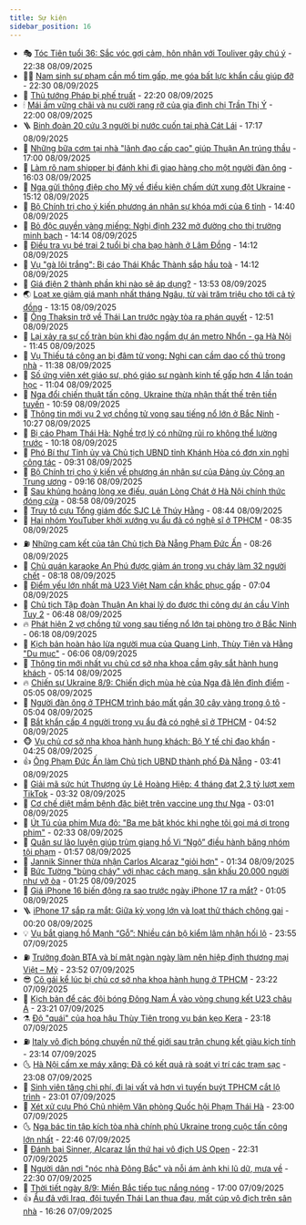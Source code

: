```yaml
---
title: Sự kiện
sidebar_position: 16
---
```


<!-- dantri-su-kien:START -->
- 🎭 [Tóc Tiên tuổi 36: Sắc vóc gợi cảm, hôn nhân với Touliver gây chú ý](https://dantri.com.vn/giai-tri/toc-tien-tuoi-36-sac-voc-goi-cam-hon-nhan-voi-touliver-gay-chu-y-20250908144210877.htm) - 22:38 08/09/2025
- 👨‍🏫 [Nam sinh sư phạm cần mổ tim gấp, mẹ góa bất lực khẩn cầu giúp đỡ](https://dantri.com.vn/tam-long-nhan-ai/nam-sinh-su-pham-can-mo-tim-gap-me-goa-bat-luc-khan-cau-giup-do-20250903112207167.htm) - 22:30 08/09/2025
- 🌮 [Thủ tướng Pháp bị phế truất](https://dantri.com.vn/the-gioi/thu-tuong-phap-bi-phe-truat-20250909050821143.htm) - 22:20 08/09/2025
- 🕯 [Mái ấm vững chãi và nụ cười rạng rỡ của gia đình chị Trần Thị Ý](https://dantri.com.vn/tam-long-nhan-ai/mai-am-vung-chai-va-nu-cuoi-rang-ro-cua-gia-dinh-chi-tran-thi-y-20250907224317138.htm) - 22:00 08/09/2025
- 🪜 [Binh đoàn 20 cứu 3 người bị nước cuốn tại phà Cát Lái](https://dantri.com.vn/thoi-su/binh-doan-20-cuu-3-nguoi-bi-nuoc-cuon-tai-pha-cat-lai-20250908233305214.htm) - 17:17 08/09/2025
- 🐘 [Những bữa cơm tại nhà &quot;lãnh đạo cấp cao&quot; giúp Thuận An trúng thầu](https://dantri.com.vn/phap-luat/nhung-bua-com-tai-nha-lanh-dao-cap-cao-giup-thuan-an-trung-thau-20250908223630255.htm) - 17:00 08/09/2025
- 🤔 [Làm rõ nam shipper bị đánh khi đi giao hàng cho một người đàn ông](https://dantri.com.vn/phap-luat/lam-ro-nam-shipper-bi-danh-khi-di-giao-hang-cho-mot-nguoi-dan-ong-20250908193334517.htm) - 16:03 08/09/2025
- 🧠 [Nga gửi thông điệp cho Mỹ về điều kiện chấm dứt xung đột Ukraine](https://dantri.com.vn/the-gioi/nga-gui-thong-diep-cho-my-ve-dieu-kien-cham-dut-xung-dot-ukraine-20250908215934277.htm) - 15:12 08/09/2025
- 📝 [Bộ Chính trị cho ý kiến phương án nhân sự khóa mới của 6 tỉnh](https://dantri.com.vn/thoi-su/bo-chinh-tri-cho-y-kien-phuong-an-nhan-su-khoa-moi-cua-6-tinh-20250908213050466.htm) - 14:40 08/09/2025
- 🦏 [Bỏ độc quyền vàng miếng: Nghị định 232 mở đường cho thị trường minh bạch](https://dantri.com.vn/kinh-doanh/bo-doc-quyen-vang-mieng-nghi-dinh-232-mo-duong-cho-thi-truong-minh-bach-20250908211145958.htm) - 14:14 08/09/2025
- 🥰 [Điều tra vụ bé trai 2 tuổi bị cha bạo hành ở Lâm Đồng](https://dantri.com.vn/thoi-su/dieu-tra-vu-be-trai-2-tuoi-bi-cha-bao-hanh-o-lam-dong-20250908203356382.htm) - 14:12 08/09/2025
- 🤗 [Vụ &quot;gà lôi trắng&quot;: Bị cáo Thái Khắc Thành sắp hầu toà](https://dantri.com.vn/phap-luat/vu-ga-loi-trang-bi-cao-thai-khac-thanh-sap-hau-toa-20250908210037586.htm) - 14:12 08/09/2025
- 🌈 [Giá điện 2 thành phần khi nào sẽ áp dụng?](https://dantri.com.vn/kinh-doanh/gia-dien-2-thanh-phan-khi-nao-se-ap-dung-20250908181931139.htm) - 13:53 08/09/2025
- 🌏 [Loạt xe giảm giá mạnh nhất tháng Ngâu, từ vài trăm triệu cho tới cả tỷ đồng](https://dantri.com.vn/o-to-xe-may/loat-xe-giam-gia-manh-nhat-thang-ngau-tu-vai-tram-trieu-cho-toi-ca-ty-dong-20250908171500522.htm) - 13:15 08/09/2025
- 💄 [Ông Thaksin trở về Thái Lan trước ngày tòa ra phán quyết](https://dantri.com.vn/the-gioi/ong-thaksin-tro-ve-thai-lan-truoc-ngay-toa-ra-phan-quyet-20250908180047080.htm) - 12:51 08/09/2025
- 👺 [Lại xảy ra sự cố tràn bùn khi đào ngầm dự án metro Nhổn - ga Hà Nội](https://dantri.com.vn/thoi-su/lai-xay-ra-su-co-tran-bun-khi-dao-ngam-du-an-metro-nhon-ga-ha-noi-20250908183949488.htm) - 11:45 08/09/2025
- 👹 [Vụ Thiếu tá công an bị đâm tử vong: Nghi can cầm dao cố thủ trong nhà](https://dantri.com.vn/phap-luat/vu-thieu-ta-cong-an-bi-dam-tu-vong-nghi-can-cam-dao-co-thu-trong-nha-20250908181117948.htm) - 11:38 08/09/2025
- 🌊 [Số ứng viên xét giáo sư, phó giáo sư ngành kinh tế gấp hơn 4 lần toán học](https://dantri.com.vn/giao-duc/so-ung-vien-xet-giao-su-pho-giao-su-nganh-kinh-te-gap-hon-4-lan-toan-hoc-20250908180054081.htm) - 11:04 08/09/2025
- 🤠 [Nga đổi chiến thuật tấn công, Ukraine thừa nhận thất thế trên tiền tuyến](https://dantri.com.vn/the-gioi/nga-doi-chien-thuat-tan-cong-ukraine-thua-nhan-that-the-tren-tien-tuyen-20250908173530039.htm) - 10:59 08/09/2025
- 🎊 [Thông tin mới vụ 2 vợ chồng tử vong sau tiếng nổ lớn ở Bắc Ninh](https://dantri.com.vn/thoi-su/thong-tin-moi-vu-2-vo-chong-tu-vong-sau-tieng-no-lon-o-bac-ninh-20250908172051259.htm) - 10:27 08/09/2025
- 🐘 [Bị cáo Phạm Thái Hà: Nghề trợ lý có những rủi ro không thể lường trước](https://dantri.com.vn/phap-luat/bi-cao-pham-thai-ha-nghe-tro-ly-co-nhung-rui-ro-khong-the-luong-truoc-20250908170701836.htm) - 10:18 08/09/2025
- 💂 [Phó Bí thư Tỉnh ủy và Chủ tịch UBND tỉnh Khánh Hòa có đơn xin nghỉ công tác](https://dantri.com.vn/thoi-su/pho-bi-thu-tinh-uy-va-chu-tich-ubnd-tinh-khanh-hoa-co-don-xin-nghi-cong-tac-20250908161833033.htm) - 09:31 08/09/2025
- 👹 [Bộ Chính trị cho ý kiến về phương án nhân sự của Đảng ủy Công an Trung ương](https://dantri.com.vn/thoi-su/bo-chinh-tri-cho-y-kien-ve-phuong-an-nhan-su-cua-dang-uy-cong-an-trung-uong-20250908160720045.htm) - 09:16 08/09/2025
- 🦒 [Sau khủng hoảng lòng xe điếu, quán Lòng Chát ở Hà Nội chính thức đóng cửa](https://dantri.com.vn/du-lich/sau-khung-hoang-long-xe-dieu-quan-long-chat-o-ha-noi-chinh-thuc-dong-cua-20250908154016096.htm) - 08:58 08/09/2025
- 🗽 [Truy tố cựu Tổng giám đốc SJC Lê Thúy Hằng](https://dantri.com.vn/phap-luat/truy-to-cuu-tong-giam-doc-sjc-le-thuy-hang-20250908153927810.htm) - 08:44 08/09/2025
- 💄 [Hai nhóm YouTuber khởi xướng vụ ẩu đả có nghệ sĩ ở TPHCM](https://dantri.com.vn/phap-luat/hai-nhom-youtuber-khoi-xuong-vu-au-da-co-nghe-si-o-tphcm-20250908125931147.htm) - 08:35 08/09/2025
- ⛽️ [Những cam kết của tân Chủ tịch Đà Nẵng Phạm Đức Ấn](https://dantri.com.vn/thoi-su/nhung-cam-ket-cua-tan-chu-tich-da-nang-pham-duc-an-20250908140745500.htm) - 08:26 08/09/2025
- 🥷 [Chủ quán karaoke An Phú được giảm án trong vụ cháy làm 32 người chết](https://dantri.com.vn/phap-luat/chu-quan-karaoke-an-phu-duoc-giam-an-trong-vu-chay-lam-32-nguoi-chet-20250908145618233.htm) - 08:18 08/09/2025
- 🤖 [Điểm yếu lớn nhất mà U23 Việt Nam cần khắc phục gấp](https://dantri.com.vn/the-thao/diem-yeu-lon-nhat-ma-u23-viet-nam-can-khac-phuc-gap-20250908113439266.htm) - 07:04 08/09/2025
- 🌊 [Chủ tịch Tập đoàn Thuận An khai lý do được thi công dự án cầu Vĩnh Tuy 2](https://dantri.com.vn/phap-luat/chu-tich-tap-doan-thuan-an-khai-ly-do-duoc-thi-cong-du-an-cau-vinh-tuy-2-20250908132922707.htm) - 06:48 08/09/2025
- 🔥 [Phát hiện 2 vợ chồng tử vong sau tiếng nổ lớn tại phòng trọ ở Bắc Ninh](https://dantri.com.vn/thoi-su/phat-hien-2-vo-chong-tu-vong-sau-tieng-no-lon-tai-phong-tro-o-bac-ninh-20250908130614153.htm) - 06:18 08/09/2025
- 🦏 [Kịch bản hoàn hảo lừa người mua của Quang Linh, Thùy Tiên và Hằng &quot;Du mục&quot;](https://dantri.com.vn/phap-luat/kich-ban-hoan-hao-lua-nguoi-mua-cua-quang-linh-thuy-tien-va-hang-du-muc-20250907235816694.htm) - 06:06 08/09/2025
- 🐘 [Thông tin mới nhất vụ chủ cơ sở nha khoa cầm gậy sắt hành hung khách](https://dantri.com.vn/suc-khoe/thong-tin-moi-nhat-vu-chu-co-so-nha-khoa-cam-gay-sat-hanh-hung-khach-20250908121039316.htm) - 05:14 08/09/2025
- 🔥 [Chiến sự Ukraine 8/9: Chiến dịch mùa hè của Nga đã lên đỉnh điểm](https://dantri.com.vn/the-gioi/chien-su-ukraine-89-chien-dich-mua-he-cua-nga-da-len-dinh-diem-20250908105603460.htm) - 05:05 08/09/2025
- 💼 [Người đàn ông ở TPHCM trình báo mất gần 30 cây vàng trong ô tô](https://dantri.com.vn/phap-luat/nguoi-dan-ong-o-tphcm-trinh-bao-mat-gan-30-cay-vang-trong-o-to-20250908115145985.htm) - 05:04 08/09/2025
- 🚀 [Bắt khẩn cấp 4 người trong vụ ẩu đả có nghệ sĩ ở TPHCM](https://dantri.com.vn/phap-luat/bat-khan-cap-4-nguoi-trong-vu-au-da-co-nghe-si-o-tphcm-20250908115005490.htm) - 04:52 08/09/2025
- 🐵 [Vụ chủ cơ sở nha khoa hành hung khách: Bộ Y tế chỉ đạo khẩn](https://dantri.com.vn/suc-khoe/vu-chu-co-so-nha-khoa-hanh-hung-khach-bo-y-te-chi-dao-khan-20250908112113869.htm) - 04:25 08/09/2025
- 👍 [Ông Phạm Đức Ấn làm Chủ tịch UBND thành phố Đà Nẵng](https://dantri.com.vn/thoi-su/ong-pham-duc-an-lam-chu-tich-ubnd-thanh-pho-da-nang-20250908090314958.htm) - 03:41 08/09/2025
- 🚦 [Giải mã sức hút Thượng úy Lê Hoàng Hiệp: 4 tháng đạt 2,3 tỷ lượt xem TikTok](https://dantri.com.vn/doi-song/giai-ma-suc-hut-thuong-uy-le-hoang-hiep-4-thang-dat-23-ty-luot-xem-tiktok-20250907115110244.htm) - 03:32 08/09/2025
- 🥸 [Cơ chế diệt mầm bệnh đặc biệt trên vaccine ung thư Nga](https://dantri.com.vn/the-gioi/co-che-diet-mam-benh-dac-biet-tren-vaccine-ung-thu-nga-20250908094051834.htm) - 03:01 08/09/2025
- 🥷 [Út Tú của phim Mưa đỏ: &quot;Ba mẹ bật khóc khi nghe tôi gọi má ơi trong phim&quot;](https://dantri.com.vn/giai-tri/ut-tu-cua-phim-mua-do-ba-me-bat-khoc-khi-nghe-toi-goi-ma-oi-trong-phim-20250906211829085.htm) - 02:33 08/09/2025
- 🤡 [Quân sư lão luyện giúp trùm giang hồ Vi “Ngộ” điều hành băng nhóm tội phạm](https://dantri.com.vn/phap-luat/quan-su-lao-luyen-giup-trum-giang-ho-vi-ngo-dieu-hanh-bang-nhom-toi-pham-20250908082945403.htm) - 01:57 08/09/2025
- 🥳 [Jannik Sinner thừa nhận Carlos Alcaraz &quot;giỏi hơn&quot;](https://dantri.com.vn/the-thao/jannik-sinner-thua-nhan-carlos-alcaraz-gioi-hon-20250908083217198.htm) - 01:34 08/09/2025
- 🤩 [Bức Tường &quot;bùng cháy&quot; với nhạc cách mạng, sân khấu 20.000 người như vỡ òa](https://dantri.com.vn/giai-tri/buc-tuong-bung-chay-voi-nhac-cach-mang-san-khau-20000-nguoi-nhu-vo-oa-20250908012059245.htm) - 01:25 08/09/2025
- 🎡 [Giá iPhone 16 biến động ra sao trước ngày iPhone 17 ra mắt?](https://dantri.com.vn/cong-nghe/gia-iphone-16-bien-dong-ra-sao-truoc-ngay-iphone-17-ra-mat-20250907222515563.htm) - 01:05 08/09/2025
- 🪜 [iPhone 17 sắp ra mắt: Giữa kỳ vọng lớn và loạt thử thách chông gai](https://dantri.com.vn/cong-nghe/iphone-17-sap-ra-mat-giua-ky-vong-lon-va-loat-thu-thach-chong-gai-20250905104440034.htm) - 00:20 08/09/2025
- 💡 [Vụ bắt giang hồ Mạnh “Gỗ”: Nhiều cán bộ kiểm lâm nhận hối lộ](https://dantri.com.vn/phap-luat/vu-bat-giang-ho-manh-go-nhieu-can-bo-kiem-lam-nhan-hoi-lo-20250907232220937.htm) - 23:55 07/09/2025
- ⛽️ [Trưởng đoàn BTA và bí mật ngàn ngày làm nên hiệp định thương mại Việt – Mỹ](https://dantri.com.vn/kinh-doanh/truong-doan-bta-va-bi-mat-ngan-ngay-lam-nen-hiep-dinh-thuong-mai-viet-my-20250825225637734.htm) - 23:52 07/09/2025
- 😎 [Cô gái kể lúc bị chủ cơ sở nha khoa hành hung ở TPHCM](https://dantri.com.vn/thoi-su/co-gai-ke-luc-bi-chu-co-so-nha-khoa-hanh-hung-o-tphcm-20250907231226496.htm) - 23:22 07/09/2025
- 🗽 [Kịch bản để các đội bóng Đông Nam Á vào vòng chung kết U23 châu Á](https://dantri.com.vn/the-thao/kich-ban-de-cac-doi-bong-dong-nam-a-vao-vong-chung-ket-u23-chau-a-20250907224934983.htm) - 23:21 07/09/2025
- ⚗️ [Độ &quot;quái&quot; của hoa hậu Thùy Tiên trong vụ bán kẹo Kera](https://dantri.com.vn/phap-luat/do-quai-cua-hoa-hau-thuy-tien-trong-vu-ban-keo-kera-20250907233804514.htm) - 23:18 07/09/2025
- ⛽️ [Italy vô địch bóng chuyền nữ thế giới sau trận chung kết giàu kịch tính](https://dantri.com.vn/the-thao/italy-vo-dich-bong-chuyen-nu-the-gioi-sau-tran-chung-ket-giau-kich-tinh-20250907231535324.htm) - 23:14 07/09/2025
- 🌜 [Hà Nội cấm xe máy xăng: Đã có kết quả rà soát vị trí các trạm sạc](https://dantri.com.vn/thoi-su/ha-noi-cam-xe-may-xang-da-co-ket-qua-ra-soat-vi-tri-cac-tram-sac-20250906225918109.htm) - 23:08 07/09/2025
- 🦩 [Sinh viên tăng chi phí, đi lại vất vả hơn vì tuyến buýt TPHCM cắt lộ trình](https://dantri.com.vn/thoi-su/sinh-vien-tang-chi-phi-di-lai-vat-va-hon-vi-tuyen-buyt-tphcm-cat-lo-trinh-20250906085005218.htm) - 23:01 07/09/2025
- 🦒 [Xét xử cựu Phó Chủ nhiệm Văn phòng Quốc hội Phạm Thái Hà](https://dantri.com.vn/phap-luat/xet-xu-cuu-pho-chu-nhiem-van-phong-quoc-hoi-pham-thai-ha-20250907201152360.htm) - 23:00 07/09/2025
- 🌜 [Nga bác tin tập kích tòa nhà chính phủ Ukraine trong cuộc tấn công lớn nhất](https://dantri.com.vn/the-gioi/nga-bac-tin-tap-kich-toa-nha-chinh-phu-ukraine-trong-cuoc-tan-cong-lon-nhat-20250908052906031.htm) - 22:46 07/09/2025
- 🐎 [Đánh bại Sinner, Alcaraz lần thứ hai vô địch US Open](https://dantri.com.vn/the-thao/danh-bai-sinner-alcaraz-lan-thu-hai-vo-dich-us-open-20250908053504185.htm) - 22:31 07/09/2025
- 🌋 [Người dân nơi &quot;nóc nhà Đông Bắc&quot; và nỗi ám ảnh khi lũ dữ, mưa về](https://dantri.com.vn/tam-long-nhan-ai/nguoi-dan-noi-noc-nha-dong-bac-va-noi-am-anh-khi-lu-du-mua-ve-20250827110418669.htm) - 22:30 07/09/2025
- 🧰 [Thời tiết ngày 8/9: Miền Bắc tiếp tục nắng nóng](https://dantri.com.vn/ban-doc/thoi-tiet-ngay-89-mien-bac-tiep-tuc-nang-nong-20250907185512997.htm) - 17:00 07/09/2025
- 👍 [Ẩu đả với Iraq, đội tuyển Thái Lan thua đau, mất cúp vô địch trên sân nhà](https://dantri.com.vn/the-thao/au-da-voi-iraq-doi-tuyen-thai-lan-thua-dau-mat-cup-vo-dich-tren-san-nha-20250907232640425.htm) - 16:26 07/09/2025<!-- dantri-su-kien:END -->
